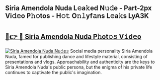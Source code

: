 ## Siria Amendola Nuda L𝚎a𝚔ed N𝚞𝚍e - Part-2px Vi𝚍𝚎o P𝚑𝚘tos - H𝚘𝚝 O𝚗𝚕yf𝚊ns L𝚎a𝚔s LyA3K

# <h2><a href="http://kfa8d6u.oniu.top/?m=Siria+Amendola+Nuda">🔗👉 🔴 Siria Amendola Nuda P𝚑ot𝚘𝚜 V𝚒d𝚎o</a></h2>

[![Siria Amendola Nuda Nu𝚍e𝚜](https://i.imgur.com/0qMVB7G.gif)](http://kfa8d6u.oniu.top/?m=Siria+Amendola+Nuda)
Social media personality Siria Amendola Nuda, famed for publishing dance and lifestyle material, consisting of presentations and vlogs. Approachability and authenticity are the keys to Siria Amendola Nuda's public persona, but the enigma of his private life continues to captivate the public's imagination.  
